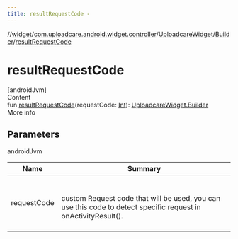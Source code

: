 ```yaml
---
title: resultRequestCode -
---
```

//[widget](../../../index.md)/[com.uploadcare.android.widget.controller](../../index.md)/[UploadcareWidget](../index.md)/[Builder](index.md)/[resultRequestCode](result-request-code.md)



# resultRequestCode  
[androidJvm]  
Content  
fun [resultRequestCode](result-request-code.md)(requestCode: [Int](https://kotlinlang.org/api/latest/jvm/stdlib/kotlin/-int/index.html)): [UploadcareWidget.Builder](index.md)  
More info  


## Parameters  
  
androidJvm  
  
|  Name|  Summary| 
|---|---|
| <a name="com.uploadcare.android.widget.controller/UploadcareWidget.Builder/resultRequestCode/#kotlin.Int/PointingToDeclaration/"></a>requestCode| <a name="com.uploadcare.android.widget.controller/UploadcareWidget.Builder/resultRequestCode/#kotlin.Int/PointingToDeclaration/"></a><br><br>custom Request code that will be used, you can use this code to detect     specific request in onActivityResult().<br><br>
  
  



